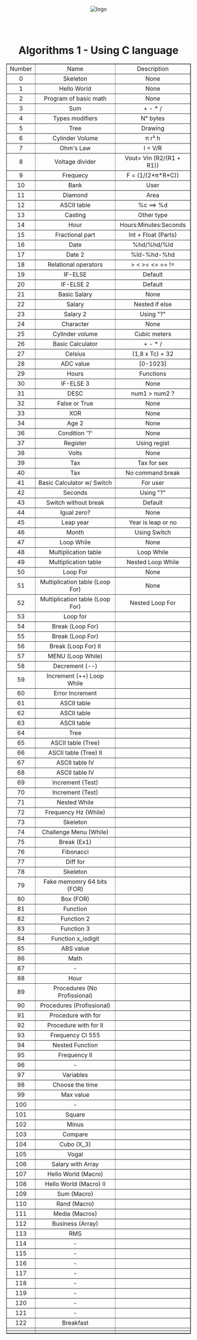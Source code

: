 <!DOCTYPE html>
<html lang="en">
    <head>
        <meta charset="UTF-8">
        <meta name="viewport" content="width=device-width, initial-scale=1">
        <link href="css/style.css" rel="stylesheet">
    </head>
       <body>
       <p align="center">
       <img src = https://i.pinimg.com/originals/13/a8/94/13a89487b6a28c9fd6fee57cf6bc5e2c.png alt = "logo">
       </p>
       <br>
       <br>
    <h1 align="center"> Algorithms 1 - Using C language </h1>
    <table align ="center" border="1">
        <tr> 
            <td align="center">Number</td>
            <td align="center">Name</td>
            <td align="center">Description</td>
        </tr>
         <tr align="middle"> 
            <td text-aling="center">0</td>
            <td>Skeleton</td>
            <td>None</td>
        </tr>
        <tr align="middle"> 
            <td text-aling="center">1</td>
            <td>Hello World</td>
            <td>None</td>
        </tr>
        <tr align="middle"> 
            <td text-aling="center">2</td>
            <td>Program of basic math</td>
            <td>None</td>
        </tr>
        <tr align="middle"> 
            <td text-aling="center">3</td>
            <td>Sum</td>
            <td>+ - * /</td>
        </tr> 
        <tr align="middle"> 
            <td text-aling="center">4</td>
            <td>Types modifiers</td>
            <td>N° bytes</td>
        </tr>
        <tr align="middle"> 
            <td text-aling="center">5</td>
            <td>Tree</td>
            <td>Drawing</td>
        </tr>
        <tr align="middle"> 
            <td text-aling="center">6</td>
            <td>Cylinder Volume</td>
            <td>π r² h</td>
        </tr>
        <tr align="middle"> 
            <td text-aling="center">7</td>
            <td>Ohm's Law</td>
            <td>I = V/R</td>
        </tr>
        <tr align="middle"> 
            <td text-aling="center">8</td>
            <td>Voltage divider</td>
            <td>Vout= Vin (R2/(R1 + R1))</td>
        </tr>
        <tr align="middle"> 
            <td text-aling="center">9</td>
            <td>Frequecy</td>
            <td>F = (1/(2*π*R*C))</td>
        </tr>
        <tr align="middle"> 
            <td text-aling="center">10</td>
            <td>Bank</td>
            <td>User</td>
        </tr>
        <tr align="middle"> 
            <td text-aling="center">11</td>
            <td>Diamond</td>
            <td>Area</td>
        </tr>
        <tr align="middle"> 
            <td text-aling="center">12</td>
            <td>ASCII table</td>
            <td>%c ==> %d</td>
        </tr>          
        <tr align="middle"> 
            <td text-aling="center">13</td>
            <td>Casting</td>
            <td>Other type</td>
        </tr>
        <tr align="middle"> 
            <td text-aling="center">14</td>
            <td>Hour</td>
            <td>Hours:Minutes:Seconds</td>
        </tr>
        <tr align="middle"> 
            <td text-aling="center">15</td>
            <td>Fractional part</td>
            <td>Int + Float (Parts)</td>
        </tr>
            <tr align="middle"> 
            <td text-aling="center">16</td>
            <td>Date</td>
            <td>%hd/%hd/%ld</td>
        </tr>
            <tr align="middle"> 
            <td text-aling="center">17</td>
            <td>Date 2</td>
            <td>%ld-%hd-%hd</td>
        </tr>
            <tr align="middle"> 
            <td text-aling="center">18</td>
            <td>Relational operators</td>
            <td>> < >= <= == != </td>
        </tr>
            <tr align="middle"> 
            <td text-aling="center">19</td>
            <td>IF-ELSE</td>
            <td>Default</td>
        </tr>
            <tr align="middle"> 
            <td text-aling="center">20</td>
            <td>IF-ELSE 2</td>
            <td>Default</td>
        </tr>
            <tr align="middle"> 
            <td text-aling="center">21</td>
            <td>Basic Salary</td>
            <td>None</td>
        </tr>
            <tr align="middle"> 
            <td text-aling="center">22</td>
            <td>Salary</td>
            <td>Nested if else</td>
        </tr>
            <tr align="middle"> 
            <td text-aling="center">23</td>
            <td>Salary 2</td>
            <td>Using "?"</td>
        </tr>
            <tr align="middle"> 
            <td text-aling="center">24</td>
            <td>Character</td>
            <td>None</td>
        </tr>
            <tr align="middle"> 
            <td text-aling="center">25</td>
            <td>Cylinder volume</td>
            <td>Cubic meters</td>
        </tr>
            <tr align="middle"> 
            <td text-aling="center">26</td>
            <td>Basic Calculator</td>
            <td>+ - * /</td>
        </tr>
            <tr align="middle"> 
            <td text-aling="center">27</td>
            <td>Celsius</td>
            <td>(1,8 x Tc) + 32</td>
        </tr>
            <tr align="middle"> 
            <td text-aling="center">28</td>
            <td>ADC value</td>
            <td>[0-1023]</td>
        </tr>
            <tr align="middle"> 
            <td text-aling="center">29</td>
            <td>Hours</td>
            <td>Functions</td>
        </tr>
            <tr align="middle"> 
            <td text-aling="center">30</td>
            <td>IF-ELSE 3</td>
            <td>None</td>
        </tr>
            <tr align="middle"> 
            <td text-aling="center">31</td>
            <td>DESC</td>
            <td>num1 > num2 ? </td>
        </tr>
            <tr align="middle"> 
            <td text-aling="center">32</td>
            <td>False or True</td>
            <td>None</td>
        </tr>
            <tr align="middle"> 
            <td text-aling="center">33</td>
            <td>XOR</td>
            <td>None</td>
        </tr>
            <tr align="middle"> 
            <td text-aling="center">34</td>
            <td>Age 2</td>
            <td>None</td>
        </tr>
            <tr align="middle"> 
            <td text-aling="center">36</td>
            <td>Condition '?'</td>
            <td>None</td>
        </tr>
            <tr align="middle"> 
            <td text-aling="center">37</td>
            <td>Register</td>
            <td>Using regist</td>
        </tr>
            <tr align="middle"> 
            <td text-aling="center">38</td>
            <td>Volts</td>
            <td>None</td>
        </tr>
            <tr align="middle"> 
            <td text-aling="center">39</td>
            <td>Tax</td>
            <td>Tax for sex</td>
        </tr>
            <tr align="middle"> 
            <td text-aling="center">40</td>
            <td>Tax</td>
            <td>No command break</td>
        </tr>
            <tr align="middle"> 
            <td text-aling="center">41</td>
            <td>Basic Calculator w/ Switch</td>
            <td>For user</td>
        </tr>
            <tr align="middle"> 
            <td text-aling="center">42</td>
            <td>Seconds</td>
            <td>Using "?"</td>
        </tr>
            <tr align="middle"> 
            <td text-aling="center">43</td>
            <td>Switch without break</td>
            <td>Default</td>
        </tr>
            <tr align="middle"> 
            <td text-aling="center">44</td>
            <td>Igual zero?</td>
            <td>None</td>
        </tr>
            <tr align="middle"> 
            <td text-aling="center">45</td>
            <td>Leap year</td>
            <td>Year is leap or no</td>
        </tr>
            <tr align="middle"> 
            <td text-aling="center">46</td>
            <td>Month</td>
            <td>Using Switch</td>
        </tr>
            <tr align="middle"> 
            <td text-aling="center">47</td>
            <td>Loop While</td>
            <td>None</td>
        </tr>
            <tr align="middle"> 
            <td text-aling="center">48</td>
            <td>Multiplication table</td>
            <td>Loop While</td>
        </tr>
            <tr align="middle"> 
            <td text-aling="center">49</td>
            <td>Multiplication table</td>
            <td>Nested Loop While</td>
        </tr>
            <tr align="middle"> 
            <td text-aling="center">50</td>
            <td>Loop For</td>
            <td>None</td>
        </tr>
            <tr align="middle"> 
            <td text-aling="center">51</td>
            <td>Multiplication table (Loop For)</td>
            <td>None</td>
        </tr>
            <tr align="middle"> 
            <td text-aling="center">52</td>
            <td>Multiplication table (Loop For)</td>
            <td>Nested Loop For</td>
        </tr>
            <tr align="middle"> 
            <td text-aling="center">53</td>
            <td>Loop for</td>
            <td></td>
        </tr>
            <tr align="middle"> 
            <td text-aling="center">54</td>
            <td> Break (Loop For)</td>
            <td></td>
        </tr>
            <tr align="middle"> 
            <td text-aling="center">55</td>
            <td>Break (Loop For)</td>
            <td></td>
        </tr>
            <tr align="middle"> 
            <td text-aling="center">56</td>
            <td>Break (Loop For) II</td>
            <td></td>
        </tr>
            <tr align="middle"> 
            <td text-aling="center">57</td>
            <td>MENU (Loop While)</td>
            <td></td>
        </tr>
            <tr align="middle"> 
            <td text-aling="center">58</td>
            <td>Decrement (--)</td>
            <td></td>
        </tr>
            <tr align="middle"> 
            <td text-aling="center">59</td>
            <td>Increment (++) Loop While</td>
            <td></td>
        </tr>
            <tr align="middle"> 
            <td text-aling="center">60</td>
            <td> Error Increment</td>
            <td></td>
        </tr>
            <tr align="middle"> 
            <td text-aling="center">61</td>
            <td>ASCII table </td>
            <td></td>
        </tr>
            <tr align="middle"> 
            <td text-aling="center">62</td>
            <td>ASCII table</td>
            <td></td>
        </tr>
            <tr align="middle"> 
            <td text-aling="center">63</td>
            <td>ASCII table</td>
            <td></td>
        </tr>
            <tr align="middle"> 
            <td text-aling="center">64</td>
            <td>Tree </td>
            <td></td>
        </tr>
            <tr align="middle"> 
            <td text-aling="center">65</td>
            <td>ASCII table (Tree)</td>
            <td></td>
        </tr>
            <tr align="middle"> 
            <td text-aling="center">66</td>
            <td>ASCII table (Tree) II</td>
            <td></td>
        </tr>
            <tr align="middle"> 
            <td text-aling="center">67</td>
            <td>ASCII table IV</td>
            <td></td>
        </tr>
            <tr align="middle"> 
            <td text-aling="center">68</td>
            <td>ASCII table IV</td>
            <td></td>
        </tr>
            <tr align="middle"> 
            <td text-aling="center">69</td>
            <td> Increment (Test)</td>
            <td></td>
        </tr>
            <tr align="middle"> 
            <td text-aling="center">70</td>
            <td>Increment (Test)</td>
            <td></td>
        </tr>
            <tr align="middle"> 
            <td text-aling="center">71</td>
            <td>Nested While</td>
            <td></td>
        </tr>
            <tr align="middle"> 
            <td text-aling="center">72</td>
            <td>Frequency Hz (While)</td>
            <td></td>
        </tr>
            <tr align="middle"> 
            <td text-aling="center">73</td>
            <td>Skeleton</td>
            <td></td>
        </tr>
            <tr align="middle"> 
            <td text-aling="center">74</td>
            <td>Challenge Menu (While)</td>
            <td></td>
        </tr>
            <tr align="middle"> 
            <td text-aling="center">75</td>
            <td>Break (Ex1)</td>
            <td></td>
        </tr>
            <tr align="middle"> 
            <td text-aling="center">76</td>
            <td>Fibonacci</td>
            <td></td>
        </tr>
            <tr align="middle"> 
            <td text-aling="center">77</td>
            <td>Diff for</td>
            <td></td>
        </tr>
 <tr align="middle"> 
            <td text-aling="center">78</td>
            <td>Skeleton</td>
            <td></td>
        </tr>
            <tr align="middle"> 
            <td text-aling="center">79</td>
            <td> Fake memomry 64 bits (FOR)</td>
            <td></td>
        </tr>
 <tr align="middle"> 
            <td text-aling="center">80</td>
            <td>Box (FOR)</td>
            <td></td>
        </tr>
            <tr align="middle"> 
            <td text-aling="center">81</td>
            <td>Function</td>
            <td></td>
        </tr>
 <tr align="middle"> 
            <td text-aling="center">82</td>
            <td> Function 2</td>
            <td></td>
        </tr>
            <tr align="middle"> 
            <td text-aling="center">83</td>
            <td>Function 3</td>
            <td></td>
        </tr>
 <tr align="middle"> 
            <td text-aling="center">84</td>
            <td> Function x_isdigit</td>
            <td></td>
        </tr>
            <tr align="middle"> 
            <td text-aling="center">85</td>
            <td>ABS value</td>
            <td></td>
        </tr>
 <tr align="middle"> 
            <td text-aling="center">86</td>
            <td>Math</td>
            <td></td>
        </tr>
            <tr align="middle"> 
            <td text-aling="center">87</td>
            <td> - </td>
            <td></td>
        </tr>
 <tr align="middle"> 
            <td text-aling="center">88</td>
            <td>Hour </td>
            <td></td>
        </tr>
            <tr align="middle"> 
            <td text-aling="center">89</td>
            <td>Procedures (No Profissional)</td>
            <td></td>
        </tr>
 <tr align="middle"> 
            <td text-aling="center">90</td>
            <td>Procedures (Profissional)</td>
            <td></td>
        </tr>
            <tr align="middle"> 
            <td text-aling="center">91</td>
            <td>Procedure with for</td>
            <td></td>
        </tr>
 <tr align="middle"> 
            <td text-aling="center">92</td>
            <td>Procedure with for II</td>
            <td></td>
        </tr>
            <tr align="middle"> 
            <td text-aling="center">93</td>
            <td>Frequency CI 555</td>
            <td></td>
        </tr>
 <tr align="middle"> 
            <td text-aling="center">94</td>
            <td>Nested Function</td>
            <td></td>
        </tr>
            <tr align="middle"> 
            <td text-aling="center">95</td>
            <td>Frequency II</td>
            <td></td>
        </tr>
 <tr align="middle"> 
            <td text-aling="center">96</td>
            <td> - </td>
            <td></td>
        </tr>
            <tr align="middle"> 
            <td text-aling="center">97</td>
            <td>Variables</td>
            <td></td>
        </tr>
 <tr align="middle"> 
            <td text-aling="center">98</td>
            <td>Choose the time</td>
            <td></td>
        </tr>
            <tr align="middle"> 
            <td text-aling="center">99</td>
            <td>Max value</td>
            <td></td>
        </tr>
 <tr align="middle"> 
            <td text-aling="center">100</td>
            <td> - </td>
            <td></td>
        </tr>
            <tr align="middle"> 
            <td text-aling="center">101</td>
            <td>Square</td>
            <td></td>
        </tr>
 <tr align="middle"> 
            <td text-aling="center">102</td>
            <td>Minus</td>
            <td></td>
        </tr>
            <tr align="middle"> 
            <td text-aling="center">103</td>
            <td>Compare</td>
            <td></td>
        </tr>
  <tr align="middle"> 
            <td text-aling="center">104</td>
            <td>Cubo (X_3)</td>
            <td></td>
        </tr>
            <tr align="middle"> 
            <td text-aling="center">105</td>
            <td>Vogal</td>
            <td></td>
        </tr>
  <tr align="middle"> 
            <td text-aling="center">106</td>
            <td>Salary with Array</td>
            <td></td>
        </tr>
            <tr align="middle"> 
            <td text-aling="center">107</td>
            <td>Hello World (Macro)</td>
            <td></td>
        </tr>
  <tr align="middle"> 
            <td text-aling="center">108</td>
            <td>Hello World (Macro) II</td>
            <td></td>
        </tr>
            <tr align="middle"> 
            <td text-aling="center">109</td>
            <td>Sum (Macro)</td>
            <td></td>
        </tr>
  <tr align="middle"> 
            <td text-aling="center">110</td>
            <td>Rand (Macro)</td>
            <td></td>
        </tr>
            <tr align="middle"> 
            <td text-aling="center">111</td>
            <td>Media (Macros)</td>
            <td></td>
        </tr>
  <tr align="middle"> 
            <td text-aling="center">112</td>
            <td>Business (Array)</td>
            <td></td>
        </tr>
            <tr align="middle"> 
            <td text-aling="center">113</td>
            <td>RMS</td>
            <td></td>
        </tr>
  <tr align="middle"> 
            <td text-aling="center">114</td>
            <td> - </td>
            <td></td>
        </tr>
            <tr align="middle"> 
            <td text-aling="center">115</td>
            <td> - </td>
            <td></td>
        </tr>
  <tr align="middle"> 
            <td text-aling="center">116</td>
            <td> - </td>
            <td></td>
        </tr>
            <tr align="middle"> 
            <td text-aling="center">117</td>
            <td> - </td>
            <td></td>
        </tr>
  <tr align="middle"> 
            <td text-aling="center">118</td>
            <td> - </td>
            <td></td>
        </tr>
            <tr align="middle"> 
            <td text-aling="center">119</td>
            <td> - </td>
            <td></td>
        </tr>
  <tr align="middle"> 
            <td text-aling="center">120</td>
            <td> - </td>
            <td></td>
        </tr>
            <tr align="middle"> 
            <td text-aling="center">121</td>
            <td> - </td>
            <td></td>
        </tr>
  <tr align="middle"> 
            <td text-aling="center">122</td>
            <td>Breakfast</td>
            <td></td>
        </tr>
            <tr align="middle"> 
            <td text-aling="center"></td>
            <td></td>
            <td></td>
        </tr>
            <tr align="middle"> 
            <td text-aling="center"></td>
            <td></td>
            <td></td>
        </tr>
    </table>
    </body>
</html>


